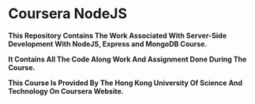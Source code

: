 # Coursera NodeJS

**This Repository Contains The Work Associated With Server-Side Development With NodeJS, Express and MongoDB Course.**

**It Contains All The Code Along Work And Assignment Done During The Course.**

**This Course Is Provided By The Hong Kong University Of Science And Technology On Coursera Website.**

